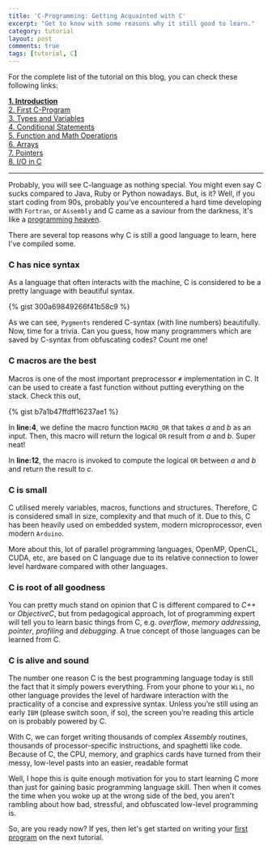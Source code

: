```yaml
---
title: 'C-Programming: Getting Acquainted with C'
excerpt: "Get to know with some reasons why it still good to learn."
category: tutorial
layout: post
comments: true
tags: [tutorial, C]
---
```


For the complete list of the tutorial on this blog, you can check these following links:

[**1. Introduction**][0] <br>
[2. First C-Program][2] <br>
[3. Types and Variables][3] <br>
[4. Conditional Statements][4] <br>
[5. Function and Math Operations][5] <br>
[6. Arrays][6] <br>
[7. Pointers][7] <br>
[8. I/O in C][8] <br>

-----

Probably, you will see C-language as nothing special. You might even say C sucks compared to Java, Ruby or Python nowadays. But, is it? Well, if you start coding from 90s, probably you've encountered a hard time developing with `Fortran`, or `Assembly` and C came as a saviour from the darkness, it's like a [programming heaven][1].

There are several top reasons why C is still a good language to learn, here I've compiled some.

### C has nice syntax

As a language that often interacts with the machine, C is considered to be a pretty language with beautiful syntax.

{% gist 300a69849266f41b58c9 %}

As we can see, `Pygments` rendered C-syntax (with line numbers) beautifully. Now, time for a trivia. Can you guess, how many programmers which are saved by C-syntax from obfuscating codes? Count me one!

### C macros are the best

Macros is one of the most important preprocessor `#` implementation in C. It can be used to create a fast function without putting everything on the stack. Check this out,

{% gist b7a1b47ffdff16237ae1 %}

In **line:4**, we define the macro function `MACRO_OR` that takes *a* and *b* as an input. Then, this macro will return the logical `OR` result from *a* and *b*. Super neat!

In **line:12**, the macro is invoked to compute the logical `OR` between *a* and *b* and return the result to *c*.


### C is small

C utilised merely variables, macros, functions and structures. Therefore, C is considered small in size, complexity and that much of it. Due to this, C has been heavily used on embedded system, modern microprocessor, even modern `Arduino`.

More about this, lot of parallel programming languages, OpenMP, OpenCL, CUDA, etc, are based on C language due to its relative connection to lower level hardware compared with other languages.


### C is root of all goodness

You can pretty much stand on opinion that C is different compared to *C++* or *ObjectiveC*, but from pedagogical approach, lot of programming expert will tell you to learn basic things from C, e.g. *overflow*, *memory addressing*, *pointer*, *profiling* and *debugging*. A true concept of those languages can be learned from C.

### C is alive and sound

The number one reason C is the best programming language today is still the fact that it simply powers everything. From your phone to your `Wii`, no other language provides the level of hardware interaction with the practicality of a concise and expressive syntax. Unless you’re still using an early `IBM` (please switch soon, if so), the screen you’re reading this article on is probably powered by C.

With C, we can forget writing thousands of complex *Assembly* routines, thousands of processor-specific instructions, and spaghetti like code. Because of C, the CPU, memory, and graphics cards have turned from their messy, low-level pasts into an easier, readable format

Well, I hope this is quite enough motivation for you to start learning C more than just for gaining basic programming language skill. Then when it comes the time when you woke up at the wrong side of the bed, you aren't rambling about how bad, stressful, and obfuscated low-level programming is.

So, are you ready now? If yes, then let's get started on writing your [first program][2] on the next tutorial.

[0]: http://yanuartadityan.github.io/tutorial/c-tutor-1
[1]: http://www.woohooitsbacon.com/10-reasons-why-c-is-still-the-best-programming-language/
[2]: http://yanuartadityan.github.io/tutorial/c-tutor-2
[3]: http://yanuartadityan.github.io/tutorial/c-tutor-3
[4]: http://yanuartadityan.github.io/tutorial/c-tutor-4
[5]: http://yanuartadityan.github.io/tutorial/c-tutor-5
[6]: http://yanuartadityan.github.io/tutorial/c-tutor-6
[7]: http://yanuartadityan.github.io/tutorial/c-tutor-7
[8]: http://yanuartadityan.github.io/tutorial/c-tutor-8
